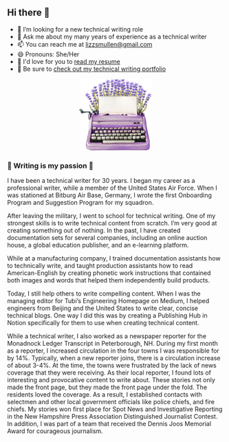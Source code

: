 ## Hi there 👋

- 🤔 I’m looking for a new technical writing role
- 💬 Ask me about my many years of experience as a technical writer
- 📫 You can reach me at lizzsmullen@gmail.com
- 😄 Pronouns: She/Her
- 👑 I'd love for you to [read my resume](https://github.com/lizztest/lizzpowerlifter/blob/main/Lizz%20Smullen%20112724%20(1).pdf)
- 🧚 Be sure to [check out my technical writing portfolio](https://github.com/lizztest/lizzpowerlifter/blob/main/Technical%20Writing%20Portfolio.md)

<p align="center">
  <img src="https://github.com/lizztest/lizzpowerlifter/raw/main/AdobeStock_415859523.jpeg" alt="Descriptive Alt Text" width="168" />
</p>


### 💖 Writing is my passion 💖	

I have been a technical writer for 30 years. I began my career as a professional writer, while a member of the United States Air Force. When I was stationed at Bitburg Air Base, Germany, I wrote the first Onboarding Program and Suggestion Program for my squadron.

After leaving the military, I went to school for technical writing. One of my strongest skills is to write technical content from scratch. I’m very good at creating something out of nothing. In the past, I have created documentation sets for several companies, including an online auction house, a global education publisher, and an e-learning platform.  

While at a manufacturing company, I trained documentation assistants how to technically write, and taught production assistants how to read American-English by creating phonetic work instructions that contained both images and words that helped them independently build products.  

Today, I still help others to write compelling content. When I was the managing editor for Tubi’s Engineering Homepage on Medium, I helped engineers from Beijing and the United States to write clear, concise technical blogs. One way I did this was by creating a Publishing Hub in Notion specifically for them to use when creating technical content.  

While a technical writer, I also worked as a newspaper reporter for the Monadnock Ledger Transcript in Peterborough, NH. During my first month as a reporter, I increased circulation in the four towns I was responsible for by 14%. Typically, when a new reporter joins, there is a circulation increase of about 3-4%. At the time, the towns were frustrated by the lack of news coverage that they were receiving. As their local reporter, I found lots of interesting and provocative content to write about. These stories not only made the front page, but they made the front page under the fold. The residents loved the coverage. As a result, I established contacts with selectmen and other local government officials like police chiefs, and fire chiefs. My stories won first place for Spot News and Investigative Reporting in the New Hampshire Press Association Distinguished Journalist Contest. In addition, I was part of a team that received the Dennis Joos Memorial Award for courageous journalism.
